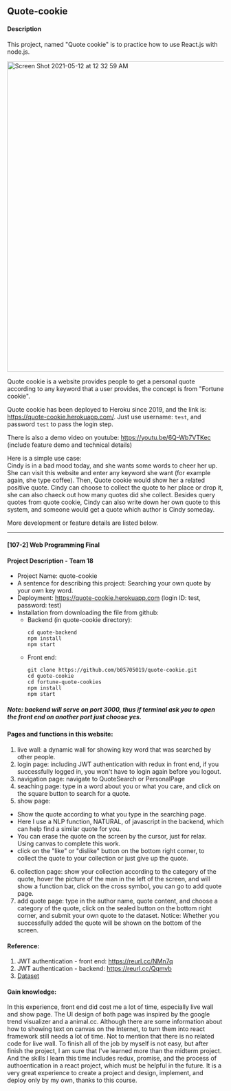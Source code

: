 ## Quote-cookie
#### Description

This project, named "Quote cookie" is to practice how to use React.js with node.js.

<img width="720" alt="Screen Shot 2021-05-12 at 12 32 59 AM" src="https://user-images.githubusercontent.com/33059448/117852237-b2990a00-b2b9-11eb-9d90-7ab3e116b9bb.png">

Quote cookie is a website provides people to get a personal quote according to any keyword that a user provides, the concept is from "Fortune cookie".

Quote cookie has been deployed to Heroku since 2019, and the link is: https://quote-cookie.herokuapp.com/.
Just use username: `test`, and password `test` to pass the login step.

There is also a demo video on youtube: https://youtu.be/6Q-Wb7VTKec (include feature demo and technical details)

Here is a simple use case: <br/>
Cindy is in a bad mood today, and she wants some words to cheer her up. 
She can visit this website and enter any keyword she want (for example again, she type coffee).
Then, Quote cookie would show her a related positive quote. 
Cindy can choose to collect the quote to her place or drop it, she can also chaeck out how many quotes did she collect.
Besides query quotes from quote cookie, Cindy can also write down her own quote to this system, and someone would get a quote which author is Cindy someday.

More development or feature details are listed below.




---

#### [107-2] Web Programming Final
#### Project Description - Team 18
* Project Name: quote-cookie
* A sentence for describing this project: Searching your own quote by your own key word.
* Deployment: https://quote-cookie.herokuapp.com (login ID: test, password: test)
* Installation from downloading the file from github:
  * Backend (in quote-cookie directory):
    ```
    cd quote-backend
    npm install
    npm start
    ```
  * Front end:
    ```
    git clone https://github.com/b05705019/quote-cookie.git
    cd quote-cookie
    cd fortune-quote-cookies
    npm install
    npm start
    ```
##### Note: backend will serve on port 3000, thus if terminal ask you to open the front end on another port just choose yes.
#### Pages and functions in this website:
1. live wall: a dynamic wall for showing key word that was searched by other people. 
2. login page: including JWT authentication with redux in front end, if you successfully logged in, you won't have to login again before you logout.
3. navigation page: navigate to QuoteSearch or PersonalPage
4. seaching page: type in a word about you or what you care, and click on the square button to search for a quote.
5. show page: 
  * Show the quote according to what you type in the searching page. 
  * Here I use a NLP function, NATURAL, of javascript in the backend, which can help find a similar quote for you.
  * You can erase the quote on the screen by the cursor, just for relax. Using canvas to complete this work.
  * click on the "like" or "dislike" button on the bottom right corner, to collect the quote to your collection or just give up the quote.
6. collection page: show your collection according to the category of the quote, hover the picture of the man in the left of the screen, and will show a function bar, click on the cross symbol, you can go to add quote page.
7. add quote page: type in the author name, quote content, and choose a category of the quote, click on the sealed button on the bottom right corner, and submit your own quote to the dataset. Notice: Whether you successfully added the quote will be shown on the bottom of the screen.

#### Reference:
1. JWT authentication - front end: https://reurl.cc/NMn7q
2. JWT authentication - backend: https://reurl.cc/Qqmvb
3. [Dataset](https://www.kaggle.com/akmittal/quotes-dataset)
#### Gain knowledge:
In this experience, front end did cost me a lot of time, especially live wall and show page. The UI design of both page was inspired by the google trend visualizer and a animal.cc. Although there are some information about how to showing text on canvas on the Internet, to turn them into react framework still needs a lot of time. Not to mention that there is no related code for live wall. To finish all of the job by myself is not easy, but after finish the project, I am sure that I've learned more than the midterm project. And the skills I learn this time includes redux, promise, and the process of authoentication in a react project, which must be helpful in the future. It is a very great experience to create a project and design, implement, and deploy only by my own, thanks to this course. 
